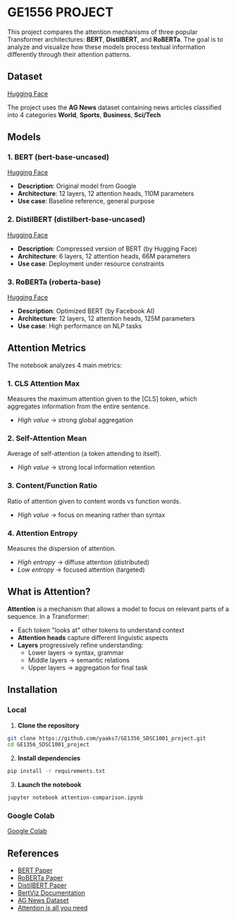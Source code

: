 # GE1556 PROJECT

This project compares the attention mechanisms of three popular Transformer architectures: **BERT**, **DistilBERT**, and **RoBERTa**. The goal is to analyze and visualize how these models process textual information differently through their attention patterns.

## Dataset
[Hugging Face](https://huggingface.co/datasets/fancyzhx/ag_news)

The project uses the **AG News** dataset containing news articles classified into 4 categories **World**, **Sports**, **Business**, **Sci/Tech**

## Models

### 1. BERT (bert-base-uncased)
[Hugging Face](https://huggingface.co/google-bert/bert-base-uncased)
- **Description**: Original model from Google
- **Architecture**: 12 layers, 12 attention heads, 110M parameters
- **Use case**: Baseline reference, general purpose

### 2. DistilBERT (distilbert-base-uncased)
[Hugging Face](https://huggingface.co/distilbert/distilbert-base-uncased)
- **Description**: Compressed version of BERT (by Hugging Face)
- **Architecture**: 6 layers, 12 attention heads, 66M parameters
- **Use case**: Deployment under resource constraints

### 3. RoBERTa (roberta-base)
[Hugging Face](https://huggingface.co/FacebookAI/roberta-base)
- **Description**: Optimized BERT (by Facebook AI)
- **Architecture**: 12 layers, 12 attention heads, 125M parameters
- **Use case**: High performance on NLP tasks

## Attention Metrics

The notebook analyzes 4 main metrics:

### 1. **CLS Attention Max**
Measures the maximum attention given to the [CLS] token, which aggregates information from the entire sentence.
- *High value* → strong global aggregation

### 2. **Self-Attention Mean**
Average of self-attention (a token attending to itself).
- *High value* → strong local information retention

### 3. **Content/Function Ratio**
Ratio of attention given to content words vs function words.
- *High value* → focus on meaning rather than syntax

### 4. **Attention Entropy**
Measures the dispersion of attention.
- *High entropy* → diffuse attention (distributed)
- *Low entropy* → focused attention (targeted)

## What is Attention?

**Attention** is a mechanism that allows a model to focus on relevant parts of a sequence. In a Transformer:

- Each token "looks at" other tokens to understand context
- **Attention heads** capture different linguistic aspects
- **Layers** progressively refine understanding:
  - Lower layers → syntax, grammar
  - Middle layers → semantic relations
  - Upper layers → aggregation for final task

## Installation 

### Local
1. **Clone the repository**
```bash
git clone https://github.com/yaaks7/GE1356_SDSC1001_project.git
cd GE1356_SDSC1001_project
```

2. **Install dependencies**
```bash
pip install -r requirements.txt
```

3. **Launch the notebook**
```bash
jupyter notebook attention-comparison.ipynb
```

### Google Colab

[Google Colab](https://colab.research.google.com/github/yaaks7/GE1356_SDSC1001_project/blob/main/attention-comparison.ipynb)


## References

- [BERT Paper](https://arxiv.org/abs/1810.04805)
- [RoBERTa Paper](https://arxiv.org/abs/1907.11692)
- [DistilBERT Paper](https://arxiv.org/abs/1910.01108)
- [BertViz Documentation](https://github.com/jessevig/bertviz)
- [AG News Dataset](https://huggingface.co/datasets/ag_news)
- [Attention is all you need](https://arxiv.org/abs/1706.03762)

